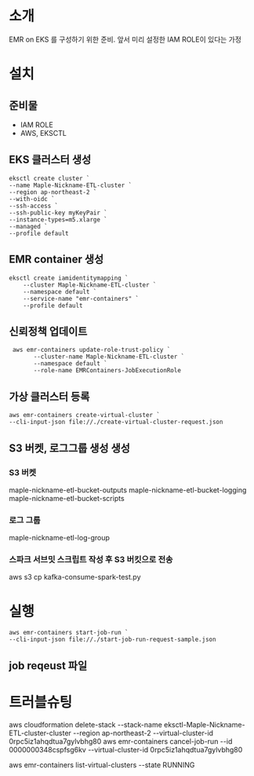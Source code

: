 # 소개
EMR on EKS 를 구성하기 위한 준비. 앞서 미리 설정한 IAM ROLE이 있다는 가정

# 설치
## 준비물
- IAM ROLE
- AWS, EKSCTL

## EKS 클러스터 생성
```commandline
eksctl create cluster `
--name Maple-Nickname-ETL-cluster `
--region ap-northeast-2 `
--with-oidc `
--ssh-access `
--ssh-public-key myKeyPair `
--instance-types=m5.xlarge `
--managed `
--profile default

```
## EMR container 생성
```
eksctl create iamidentitymapping `
    --cluster Maple-Nickname-ETL-cluster `
    --namespace default `
    --service-name "emr-containers" `
    --profile default

```

## 신뢰정책 업데이트
```commandline
 aws emr-containers update-role-trust-policy `
       --cluster-name Maple-Nickname-ETL-cluster `
       --namespace default `
       --role-name EMRContainers-JobExecutionRole
```

## 가상 클러스터 등록
```commandline
aws emr-containers create-virtual-cluster `
--cli-input-json file://./create-virtual-cluster-request.json
```

## S3 버켓, 로그그룹 생성 생성
### S3 버켓
maple-nickname-etl-bucket-outputs
maple-nickname-etl-bucket-logging
maple-nickname-etl-bucket-scripts
### 로그 그룹
maple-nickname-etl-log-group
### 스파크 서브밋 스크립트 작성 후 S3 버킷으로 전송
aws s3 cp kafka-consume-spark-test.py


## 

# 실행



```commandline
aws emr-containers start-job-run `
--cli-input-json file://./start-job-run-request-sample.json
```

## job reqeust 파일

# 트러블슈팅
aws cloudformation delete-stack --stack-name eksctl-Maple-Nickname-ETL-cluster-cluster --region ap-northeast-2
--virtual-cluster-id 0rpc5iz1ahqdtua7gylvbhg80
aws emr-containers cancel-job-run --id 0000000348cspfsg6kv --virtual-cluster-id 0rpc5iz1ahqdtua7gylvbhg80

aws emr-containers list-virtual-clusters --state RUNNING